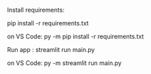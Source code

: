 Install requirements:

pip install -r requirements.txt

on VS Code:
py -m pip install -r requirements.txt



Run app : 
streamlit run main.py

on VS Code:
py -m streamlit run main.py


